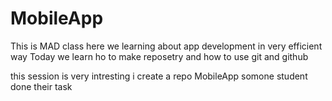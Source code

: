 # MobileApp
This is MAD class here we learning about app development in very efficient way
Today we learn ho to make reposetry and how to use git and github

this session is very intresting
i create a repo MobileApp
somone student done their task
